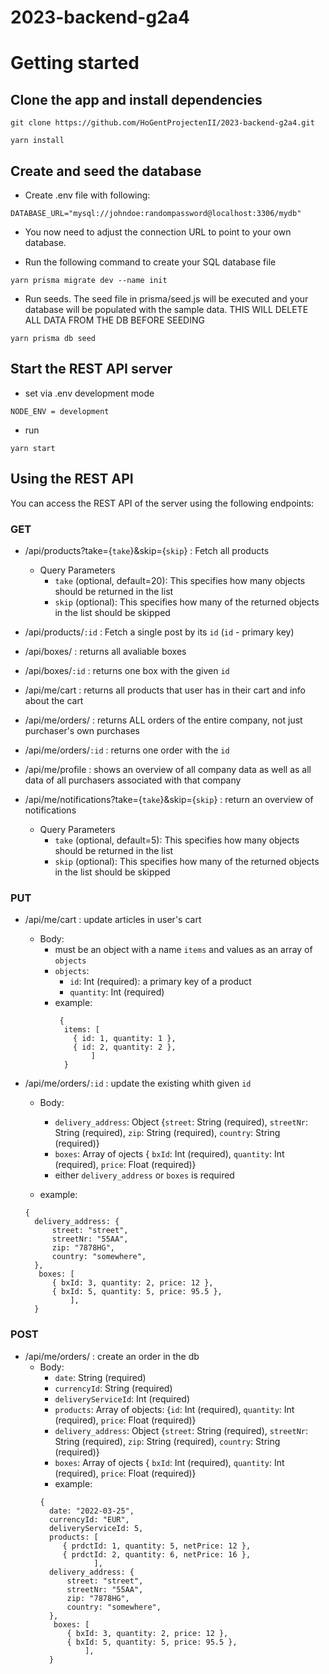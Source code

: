 # 2023-backend-g2a4

# Getting started

## Clone the app and install dependencies

```
git clone https://github.com/HoGentProjectenII/2023-backend-g2a4.git
```

```
yarn install
```

## Create and seed the database

- Create .env file with following:

```
DATABASE_URL="mysql://johndoe:randompassword@localhost:3306/mydb"
```

- You now need to adjust the connection URL to point to your own database.

- Run the following command to create your SQL database file

```
yarn prisma migrate dev --name init
```

- Run seeds. The seed file in prisma/seed.js will be executed and your database will be populated with the sample data. THIS WILL DELETE ALL DATA FROM THE DB BEFORE SEEDING

```
yarn prisma db seed
```

## Start the REST API server

- set via .env development mode

```
NODE_ENV = development
```

- run

```
yarn start
```

## Using the REST API

You can access the REST API of the server using the following endpoints:

### GET

- /api/products?take={`take`}&skip={`skip`} : Fetch all products

  - Query Parameters
    - `take` (optional, default=20): This specifies how many objects should be returned in the list
    - `skip` (optional): This specifies how many of the returned objects in the list should be skipped

- /api/products/`:id` : Fetch a single post by its `id` (`id` - primary key)

- /api/boxes/ : returns all avaliable boxes

- /api/boxes/`:id` : returns one box with the given `id`
- /api/me/cart : returns all products that user has in their cart and info about the cart

- /api/me/orders/ : returns ALL orders of the entire company, not just purchaser's own purchases

- /api/me/orders/`:id` : returns one order with the `id`

- /api/me/profile : shows an overview of all company data as well as all data of all purchasers associated with that company

- /api/me/notifications?take={`take`}&skip={`skip`} : return an overview of notifications
  - Query Parameters
    - `take` (optional, default=5): This specifies how many objects should be returned in the list
    - `skip` (optional): This specifies how many of the returned objects in the list should be skipped

### PUT

- /api/me/cart : update articles in user's cart
  - Body:
    - must be an object with a name `items` and values as an array of `objects`
    - `objects`:
      - `id`: Int (required): a primary key of a product
      - `quantity`: Int (required)
    - example:
      ```
       {
        items: [
          { id: 1, quantity: 1 },
          { id: 2, quantity: 2 },
              ]
        }
      ```
- /api/me/orders/`:id` : update the existing whith given `id`

  - Body:

    - `delivery_address`: Object {`street`: String (required),
      `streetNr`: String (required),
      `zip`: String (required),
      `country`: String (required)}
    - `boxes`: Array of ojects { `bxId`: Int (required), `quantity`: Int (required), `price`: Float (required)}
    - either `delivery_address` or `boxes` is required

  - example:

  ```
  {
    delivery_address: {
        street: "street",
        streetNr: "55AA",
        zip: "7878HG",
        country: "somewhere",
    },
     boxes: [
        { bxId: 3, quantity: 2, price: 12 },
        { bxId: 5, quantity: 5, price: 95.5 },
            ],
    }
  ```

### POST

- /api/me/orders/ : create an order in the db
  - Body:
    - `date`: String (required)
    - `currencyId`: String (required)
    - `deliveryServiceId`: Int (required)
    - `products`: Array of objects: {`id`: Int (required), `quantity`: Int (required), `price`: Float (required)}
    - `delivery_address`: Object {`street`: String (required),
      `streetNr`: String (required),
      `zip`: String (required),
      `country`: String (required)}
    - `boxes`: Array of ojects { `bxId`: Int (required), `quantity`: Int (required), `price`: Float (required)}
    - example:
    ```
    {
      date: "2022-03-25",
      currencyId: "EUR",
      deliveryServiceId: 5,
      products: [
         { prdctId: 1, quantity: 5, netPrice: 12 },
         { prdctId: 2, quantity: 6, netPrice: 16 },
                ],
      delivery_address: {
          street: "street",
          streetNr: "55AA",
          zip: "7878HG",
          country: "somewhere",
      },
       boxes: [
          { bxId: 3, quantity: 2, price: 12 },
          { bxId: 5, quantity: 5, price: 95.5 },
              ],
      }
    ```
